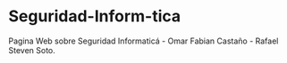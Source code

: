 # Seguridad-Inform-tica
Pagina Web sobre Seguridad Informaticá - Omar Fabian Castaño - Rafael Steven Soto.
